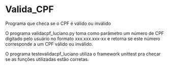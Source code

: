 # Valida_CPF
Programa que checa se o CPF é válido ou inválido

O programa validacpf_luciano.py toma como parâmetro um número de CPF digitado pelo usuário no formato xxx.xxx.xxx-xx e retorna se este número corresponde a um CPF válido ou inválido.

O programa testevalidacpf_luciano utiliza o framework unittest pra checar se as funções utilizadas estão corretas.

